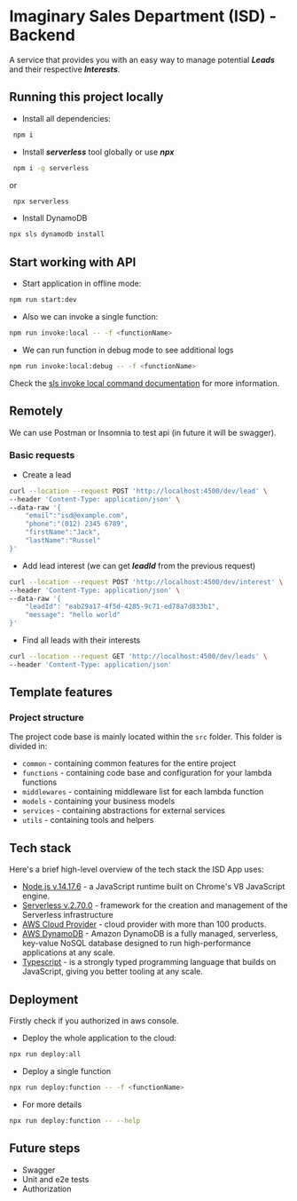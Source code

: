 # Imaginary Sales Department (ISD) - Backend

A service that provides you with an easy way to manage potential ***Leads*** and their respective ***Interests***.

## Running this project locally

- Install all dependencies:

```bash
 npm i
```

- Install ***serverless*** tool globally or use ***npx***

```bash
 npm i -g serverless
```

or

```bash
 npx serverless
```

- Install DynamoDB

```bash
npx sls dynamodb install
```

## Start working with API

- Start application in offline mode:

```bash
npm run start:dev
```

- Also we can invoke a single function:

```bash
npm run invoke:local -- -f <functionName>
```  

- We can run function in debug mode to see additional logs

```bash
npm run invoke:local:debug -- -f <functionName>
```  

Check the [sls invoke local command documentation](https://www.serverless.com/framework/docs/providers/aws/cli-reference/invoke-local/) for more information.

## Remotely

We can use Postman or Insomnia to test api (in future it will be swagger).

### Basic requests

- Create a lead

```bash
curl --location --request POST 'http://localhost:4500/dev/lead' \
--header 'Content-Type: application/json' \
--data-raw '{
    "email":"isd@example.com",
    "phone":"(012) 2345 6789",
    "firstName":"Jack",
    "lastName":"Russel"
}'
```

- Add lead interest (we can get ***leadId*** from the previous request)

```bash
curl --location --request POST 'http://localhost:4500/dev/interest' \
--header 'Content-Type: application/json' \
--data-raw '{
    "leadId": "eab29a17-4f5d-4285-9c71-ed78a7d833b1",
    "message": "hello world"
}'
```

- Find all leads with their interests

```bash
curl --location --request GET 'http://localhost:4500/dev/leads' \
--header 'Content-Type: application/json' 
```  

## Template features

### Project structure

The project code base is mainly located within the `src` folder. This folder is divided in:

- `common` - containing common features for the entire project
- `functions` - containing code base and configuration for your lambda functions
- `middlewares` - containing middleware list for each lambda function
- `models` - containing your business models
- `services` - containing abstractions for external services
- `utils` - containing tools and helpers

## Tech stack

Here's a brief high-level overview of the tech stack the ISD App uses:

- [Node.js v.14.17.6](https://nodejs.org/) - a JavaScript runtime built on Chrome's V8 JavaScript engine.
- [Serverless v.2.70.0](https://www.serverless.com/) - framework for the creation and management of the Serverless infrastructure
- [AWS Cloud Provider](https://aws.amazon.com/) - cloud provider with more than 100 products.
- [AWS DynamoDB](https://aws.amazon.com/dynamodb/) - Amazon DynamoDB is a fully managed, serverless, key-value NoSQL database designed to run high-performance applications at any scale.
- [Typescript](https://www.typescriptlang.org/) - is a strongly typed programming language that builds on JavaScript, giving you better tooling at any scale.

## Deployment

Firstly check if you authorized in aws console.

- Deploy the whole application to the cloud:

```bash
npx run deploy:all
```

- Deploy a single function

```bash
npx run deploy:function -- -f <functionName>
```

- For more details

```bash
npx run deploy:function -- --help
```

## Future steps

- Swagger
- Unit and e2e tests
- Authorization
